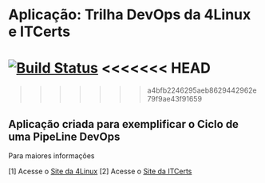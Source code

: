 # Aplicação: Trilha DevOps da 4Linux e ITCerts

<!-- Altere a Flag abaixo com sua URL do Travis -->
[![Build Status](https://travis-ci.org/leandrobsilva/DevOps-Essentials.svg?branch=master)](https://travis-ci.org/leandrobsilva/DevOps-Essentials)
<<<<<<< HEAD
=======

>>>>>>> a4bfb2246295aeb8629442962e79f9ae43f91659
## Aplicação criada para exemplificar o Ciclo de uma PipeLine DevOps

Para maiores informações

[1] Acesse o [Site da 4Linux](https://www.4linux.com.br/cursos/devops)
[2] Acesse o [Site da ITCerts](http://www.itcerts.com.br/devops/)

